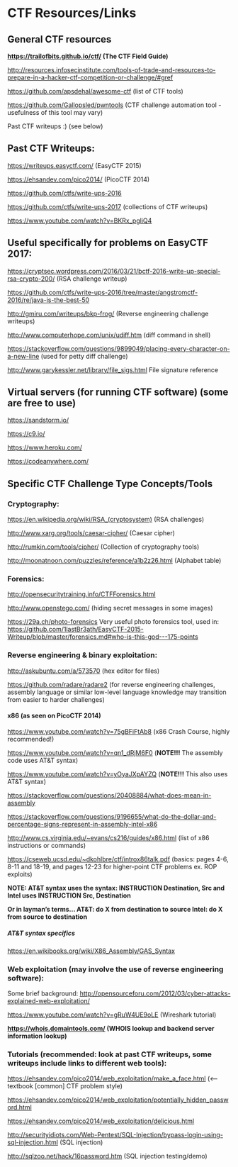 # CTF Resources/Links
## General CTF resources
**https://trailofbits.github.io/ctf/ (The CTF Field Guide)**

http://resources.infosecinstitute.com/tools-of-trade-and-resources-to-prepare-in-a-hacker-ctf-competition-or-challenge/#gref

https://github.com/apsdehal/awesome-ctf
(list of CTF tools)

https://github.com/Gallopsled/pwntools
    (CTF challenge automation tool - usefulness of this tool may vary)
    
Past CTF writeups :) (see below)

## Past CTF Writeups:

https://writeups.easyctf.com/
(EasyCTF 2015)

https://ehsandev.com/pico2014/
(PicoCTF 2014)

https://github.com/ctfs/write-ups-2016

https://github.com/ctfs/write-ups-2017
    (collections of CTF writeups)
    
https://www.youtube.com/watch?v=BKRx_pgliQ4

## Useful specifically for problems on EasyCTF 2017:
https://cryptsec.wordpress.com/2016/03/21/bctf-2016-write-up-special-rsa-crypto-200/
(RSA challenge writeup)

https://github.com/ctfs/write-ups-2016/tree/master/angstromctf-2016/re/java-is-the-best-50

http://gmiru.com/writeups/bkp-frog/
    (Reverse engineering challenge writeups)
    
http://www.computerhope.com/unix/udiff.htm
(diff command in shell)

https://stackoverflow.com/questions/9899049/placing-every-character-on-a-new-line
(used for petty diff challenge)

http://www.garykessler.net/library/file_sigs.html
    File signature reference
## Virtual servers (for running CTF software) (some are free to use)
https://sandstorm.io/

https://c9.io/

https://www.heroku.com/

https://codeanywhere.com/

## Specific CTF Challenge Type Concepts/Tools
### Cryptography:
https://en.wikipedia.org/wiki/RSA_(cryptosystem)
(RSA challenges)

http://www.xarg.org/tools/caesar-cipher/
(Caesar cipher)

http://rumkin.com/tools/cipher/
(Collection of cryptography tools)

http://moonatnoon.com/puzzles/reference/a1b2z26.html
(Alphabet table)

### Forensics:
http://opensecuritytraining.info/CTFForensics.html

http://www.openstego.com/
(hiding secret messages in some images)

https://29a.ch/photo-forensics
    Very useful photo forensics tool, used in: https://github.com/1lastBr3ath/EasyCTF-2015-Writeup/blob/master/forensics.md#who-is-this-god---175-points

### Reverse engineering & binary exploitation:
http://askubuntu.com/a/573570
(hex editor for files)

https://github.com/radare/radare2
(for reverse engineering challenges, assembly language or similar low-level language knowledge may transition from easier to harder challenges)

#### x86 (as seen on PicoCTF 2014)

https://www.youtube.com/watch?v=75gBFiFtAb8 (x86 Crash Course, highly recommended!)

https://www.youtube.com/watch?v=qn1_dRjM6F0 (**NOTE!!!** The assembly code uses AT&T syntax)

https://www.youtube.com/watch?v=yOyaJXpAYZQ (**NOTE!!!** This also uses AT&T syntax)

https://stackoverflow.com/questions/20408884/what-does-mean-in-assembly

https://stackoverflow.com/questions/9196655/what-do-the-dollar-and-percentage-signs-represent-in-assembly-intel-x86

http://www.cs.virginia.edu/~evans/cs216/guides/x86.html (list of x86 instructions or commands)

https://cseweb.ucsd.edu/~dkohlbre/ctf/introx86talk.pdf (basics: pages 4-6, 8-11 and 18-19, and pages 12-23 for higher-point CTF problems ex. ROP exploits)

**NOTE: AT&T syntax uses the syntax: INSTRUCTION Destination, Src and Intel uses INSTRUCTION Src, Destination**

**Or in layman’s terms...
AT&T: do X from destination to source
Intel: do X from source to destination**

##### AT&T syntax specifics
https://en.wikibooks.org/wiki/X86_Assembly/GAS_Syntax

### Web exploitation (may involve the use of reverse engineering software):
Some brief background:
http://opensourceforu.com/2012/03/cyber-attacks-explained-web-exploitation/

https://www.youtube.com/watch?v=gRuW4UE9oLE (Wireshark tutorial)

**https://whois.domaintools.com/ (WHOIS lookup and backend server information lookup)**

### Tutorials (recommended: look at past CTF writeups, some writeups include links to different web tools):
https://ehsandev.com/pico2014/web_exploitation/make_a_face.html (<-- textbook [common] CTF problem style)

https://ehsandev.com/pico2014/web_exploitation/potentially_hidden_password.html

https://ehsandev.com/pico2014/web_exploitation/delicious.html

http://securityidiots.com/Web-Pentest/SQL-Injection/bypass-login-using-sql-injection.html (SQL injection)

http://sqlzoo.net/hack/16password.htm (SQL injection testing/demo)